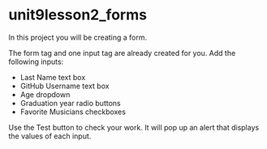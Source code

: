 # unit9lesson2_forms

In this project you will be creating a form.

The form tag and one input tag are already
created for you. Add the following inputs:

- Last Name text box
- GitHub Username text box
- Age dropdown
- Graduation year radio buttons
- Favorite Musicians checkboxes


Use the Test button to check your work. It will pop up 
an alert that displays the values of each input.